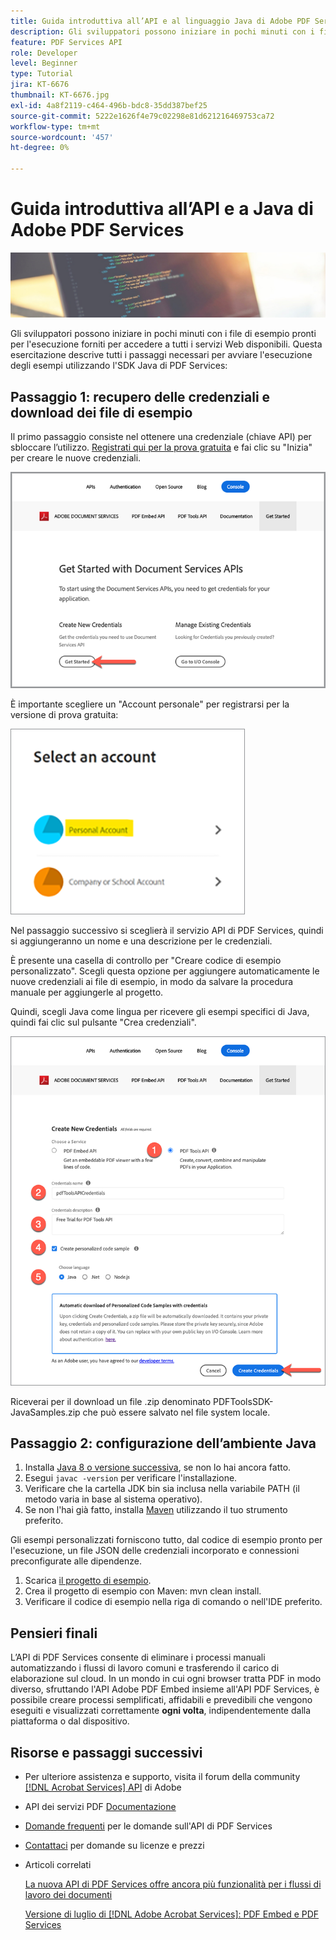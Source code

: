 ```yaml
---
title: Guida introduttiva all’API e al linguaggio Java di Adobe PDF Services
description: Gli sviluppatori possono iniziare in pochi minuti con i file di esempio pronti per l'esecuzione forniti per accedere a tutti i servizi Web disponibili
feature: PDF Services API
role: Developer
level: Beginner
type: Tutorial
jira: KT-6676
thumbnail: KT-6676.jpg
exl-id: 4a8f2119-c464-496b-bdc8-35dd387bef25
source-git-commit: 5222e1626f4e79c02298e81d621216469753ca72
workflow-type: tm+mt
source-wordcount: '457'
ht-degree: 0%

---
```


# Guida introduttiva all’API e a Java di Adobe PDF Services

![Crea immagine PDF Hero](assets/GettingStartedJava_hero.jpg)

Gli sviluppatori possono iniziare in pochi minuti con i file di esempio pronti per l&#39;esecuzione forniti per accedere a tutti i servizi Web disponibili. Questa esercitazione descrive tutti i passaggi necessari per avviare l&#39;esecuzione degli esempi utilizzando l&#39;SDK Java di PDF Services:

## Passaggio 1: recupero delle credenziali e download dei file di esempio

Il primo passaggio consiste nel ottenere una credenziale (chiave API) per sbloccare l’utilizzo. [Registrati qui per la prova gratuita](https://www.adobe.io/apis/documentcloud/dcsdk/gettingstarted.html) e fai clic su &quot;Inizia&quot; per creare le nuove credenziali.

![Passo 1](assets/GettingStartedJava_step1.png)

È importante scegliere un &quot;Account personale&quot; per registrarsi per la versione di prova gratuita:

![Personale](assets/GettingStartedJava_personal.png)

Nel passaggio successivo si sceglierà il servizio API di PDF Services, quindi si aggiungeranno un nome e una descrizione per le credenziali.

È presente una casella di controllo per &quot;Creare codice di esempio personalizzato&quot;. Scegli questa opzione per aggiungere automaticamente le nuove credenziali ai file di esempio, in modo da salvare la procedura manuale per aggiungerle al progetto.

Quindi, scegli Java come lingua per ricevere gli esempi specifici di Java, quindi fai clic sul pulsante &quot;Crea credenziali&quot;.

![Credenziali](assets/GettingStartedJava_credentials.png)

Riceverai per il download un file .zip denominato PDFToolsSDK-JavaSamples.zip che può essere salvato nel file system locale.

## Passaggio 2: configurazione dell’ambiente Java

1. Installa [Java 8 o versione successiva](https://www.oracle.com/java/technologies/javase-downloads.html), se non lo hai ancora fatto.
1. Esegui `javac -version` per verificare l&#39;installazione.
1. Verificare che la cartella JDK bin sia inclusa nella variabile PATH (il metodo varia in base al sistema operativo).
1. Se non l&#39;hai già fatto, installa [Maven](https://maven.apache.org/install.html) utilizzando il tuo strumento preferito.

Gli esempi personalizzati forniscono tutto, dal codice di esempio pronto per l&#39;esecuzione, un file JSON delle credenziali incorporato e connessioni preconfigurate alle dipendenze.

1. Scarica [il progetto di esempio](https://github.com/adobe/pdftools-java-sdk-samples).
1. Crea il progetto di esempio con Maven: mvn clean install.
1. Verificare il codice di esempio nella riga di comando o nell&#39;IDE preferito.

## Pensieri finali

L’API di PDF Services consente di eliminare i processi manuali automatizzando i flussi di lavoro comuni e trasferendo il carico di elaborazione sul cloud. In un mondo in cui ogni browser tratta PDF in modo diverso, sfruttando l&#39;API Adobe PDF Embed insieme all&#39;API PDF Services, è possibile creare processi semplificati, affidabili e prevedibili che vengono eseguiti e visualizzati correttamente **ogni volta**, indipendentemente dalla piattaforma o dal dispositivo.

## Risorse e passaggi successivi

* Per ulteriore assistenza e supporto, visita il forum della community [[!DNL Acrobat Services] API](https://community.adobe.com/t5/document-cloud-sdk/bd-p/Document-Cloud-SDK?page=1&amp;sort=latest_replies&amp;filter=all) di Adobe

* API dei servizi PDF [Documentazione](https://www.adobe.com/go/pdftoolsapi_doc)

* [Domande frequenti](https://community.adobe.com/t5/document-cloud-sdk/faq-for-document-services-pdf-tools-api/m-p/10726197) per le domande sull&#39;API di PDF Services

* [Contattaci](https://www.adobe.com/go/pdftoolsapi_requestform) per domande su licenze e prezzi

* Articoli correlati

  [La nuova API di PDF Services offre ancora più funzionalità per i flussi di lavoro dei documenti](https://community.adobe.com/t5/document-services-apis/new-pdf-tools-api-brings-more-capabilities-for-document-services/m-p/11294170)

  [Versione di luglio di [!DNL Adobe Acrobat Services]: PDF Embed e PDF Services](https://medium.com/adobetech/july-release-of-adobe-document-services-pdf-embed-and-pdf-tools-17211bf7776d)
